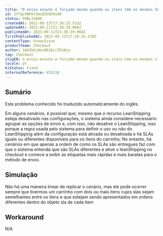 ```yaml
---
title: "O envio enxuto é forçado mesmo quando os itens têm os mesmos SLAs, mas em uma ordenação diferente"
id: 2YTqsVWPm73msQZVQX9x80
status: PUBLISHED
createdAt: 2022-05-13T17:26:15.513Z
updatedAt: 2023-09-11T21:38:39.068Z
publishedAt: 2023-09-11T21:38:39.068Z
firstPublishedAt: 2022-05-13T17:26:16.378Z
contentType: knownIssue
productTeam: Checkout
author: 2mXZkbi0oi061KicTExNjo
tag: Checkout
slugEN: o-envio-enxuto-e-forcado-mesmo-quando-os-itens-tem-os-mesmos-slas-mas-em-uma-ordenacao-diferente
locale: pt
kiStatus: Fixed
internalReference: 455218
---
```


## Sumário

<div class="alert alert-info">
  <p>Este problema conhecido foi traduzido automaticamente do inglês.</p>
</div>


Em alguns cenários, é possível que, mesmo que o recurso LeanShipping esteja desativado nas configurações, o sistema ainda considere necessário agrupar as opções de envio e, com isso, não desative o LeanShipping, isso porque a regra usada pelo sistema para definir o uso ou não do LeanShipping além da configuração está ativada ou desativada e há SLAs iguais ou diferentes disponíveis para os itens do carrinho;
No entanto, há cenários em que apenas a ordem de como os SLAs são entregues faz com que o sistema entenda que são SLAs diferentes e ative o leanShipping no checkout e comece a exibir as etiquetas mais rápidas e mais baratas para o método de envio.

## Simulação


Não há uma maneira linear de replicar o cenário, mas ele pode ocorrer sempre que tivermos um carrinho com dois ou mais itens cujos slas sejam semelhantes entre os itens e que estejam sendo apresentados em ordens diferentes dentro do objeto sla de cada item

## Workaround


N/A




